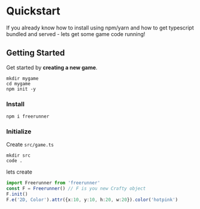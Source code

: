 # Quickstart

If you already know how to install using npm/yarn and how to get typescript bundled and served - lets get some game code running! 

## Getting Started

Get started by **creating a new game**.

```shell
mkdir mygame
cd mygame
npm init -y
```

### Install

```
npm i freerunner
```

### Initialize
Create `src/game.ts`

```
mkdir src
code .
```

lets create 
```typescript title=game.ts
import Freerunner from 'freerunner'
const F = Freerunner() // F is you new Crafty object
F.init()
F.e('2D, Color').attr({x:10, y:10, h:20, w:20}).color('hotpink')
```